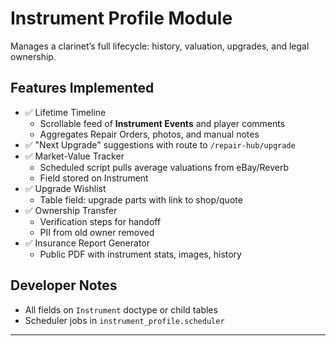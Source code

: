 # Instrument Profile Module

Manages a clarinet’s full lifecycle: history, valuation, upgrades, and legal ownership.

## Features Implemented
- ✅ Lifetime Timeline
  - Scrollable feed of **Instrument Events** and player comments
  - Aggregates Repair Orders, photos, and manual notes
- ✅ "Next Upgrade" suggestions with route to `/repair-hub/upgrade`
- ✅ Market-Value Tracker
  - Scheduled script pulls average valuations from eBay/Reverb
  - Field stored on Instrument
- ✅ Upgrade Wishlist
  - Table field: upgrade parts with link to shop/quote
- ✅ Ownership Transfer
  - Verification steps for handoff
  - PII from old owner removed
- ✅ Insurance Report Generator
  - Public PDF with instrument stats, images, history

## Developer Notes
- All fields on `Instrument` doctype or child tables
- Scheduler jobs in `instrument_profile.scheduler`

---